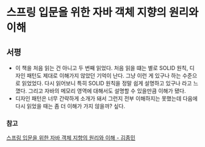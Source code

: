 # 스프링 입문을 위한 자바 객체 지향의 원리와 이해

## 서평
- 이 책을 처음 읽는 건 아니고 두 번째 읽었다. 처음 읽을 떄는 별로 SOLID 원칙, 디자인 패턴도 제대로 이해가지 않았던 기억이 난다. 그냥 이런 게 있구나 하는 수준으로 읽었었다. 다시 읽어보니 특히 SOLID 원칙을 정말 쉽게 설명하고 있구나 라고 느꼈다. 그리고 자바의 메모리 영역에 대해서도 설명할 수 있을만큼 이해가 됐다.
- 디자인 패턴은 너무 간략하게 소개가 돼서 그런지 전부 이해하지는 못했는데 다음에 다시 읽었을 때는 좀 더 이해가 가지 않을까? 싶다.

### 참고
[스프링 입문을 위한 자바 객체 지향의 원리와 이해 - 김종민](https://www.aladin.co.kr/shop/wproduct.aspx?ItemId=55641908)
